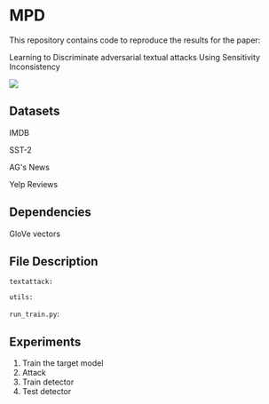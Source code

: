 # MPD

This repository contains code to reproduce the results for the paper:

Learning to Discriminate adversarial textual attacks Using Sensitivity Inconsistency

![](C:\Users\93642\Desktop\figure3.0.png)

## Datasets

IMDB

SST-2

AG's News

Yelp Reviews

## Dependencies

GloVe vectors

## File Description

`textattack:`

`utils:`

`run_train.py`:

## Experiments

1. Train the target model
2. Attack
3. Train detector
4. Test detector
